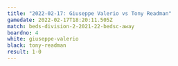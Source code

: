 ```yaml
---
title: "2022-02-17: Giuseppe Valerio vs Tony Readman"
gamedate: 2022-02-17T18:20:11.505Z
match: beds-division-2-2021-22-bedsc-away
boardno: 4
white: giuseppe-valerio
black: tony-readman
result: 1-0
---
```

